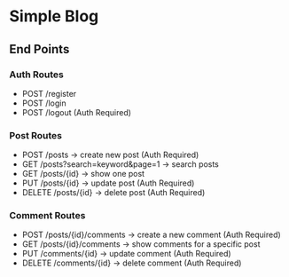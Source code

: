 # Simple Blog

## End Points
### Auth Routes
- POST   /register
- POST   /login
- POST   /logout (Auth Required)

### Post Routes
- POST   /posts                   → create new post (Auth Required) 
- GET    /posts?search=keyword&page=1    → search posts 
- GET    /posts/{id}              → show one post
- PUT    /posts/{id}              → update post (Auth Required)
- DELETE /posts/{id}              → delete post (Auth Required)



### Comment Routes
- POST   /posts/{id}/comments     → create a new comment (Auth Required)
- GET    /posts/{id}/comments     → show comments for a specific post
- PUT    /comments/{id}           → update comment (Auth Required)
- DELETE /comments/{id}           → delete comment (Auth Required)



